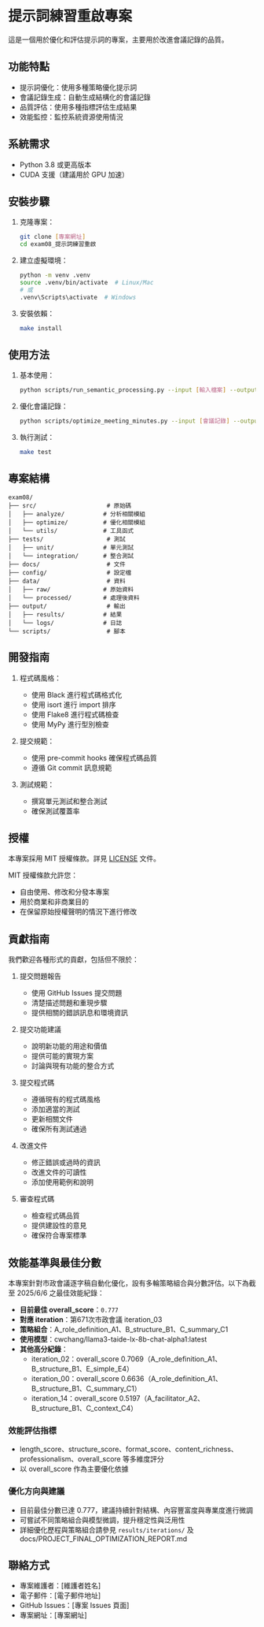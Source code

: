 # 提示詞練習重啟專案

這是一個用於優化和評估提示詞的專案，主要用於改進會議記錄的品質。

## 功能特點

- 提示詞優化：使用多種策略優化提示詞
- 會議記錄生成：自動生成結構化的會議記錄
- 品質評估：使用多種指標評估生成結果
- 效能監控：監控系統資源使用情況

## 系統需求

- Python 3.8 或更高版本
- CUDA 支援（建議用於 GPU 加速）

## 安裝步驟

1. 克隆專案：

   ```bash
   git clone [專案網址]
   cd exam08_提示詞練習重啟
   ```

2. 建立虛擬環境：

   ```bash
   python -m venv .venv
   source .venv/bin/activate  # Linux/Mac
   # 或
   .venv\Scripts\activate  # Windows
   ```

3. 安裝依賴：

   ```bash
   make install
   ```

## 使用方法

1. 基本使用：

   ```bash
   python scripts/run_semantic_processing.py --input [輸入檔案] --output [輸出目錄]
   ```

2. 優化會議記錄：

   ```bash
   python scripts/optimize_meeting_minutes.py --input [會議記錄] --output [優化後檔案]
   ```

3. 執行測試：

   ```bash
   make test
   ```

## 專案結構

```text
exam08/
├── src/                    # 原始碼
│   ├── analyze/           # 分析相關模組
│   ├── optimize/          # 優化相關模組
│   └── utils/             # 工具函式
├── tests/                  # 測試
│   ├── unit/              # 單元測試
│   └── integration/       # 整合測試
├── docs/                   # 文件
├── config/                 # 設定檔
├── data/                   # 資料
│   ├── raw/               # 原始資料
│   └── processed/         # 處理後資料
├── output/                 # 輸出
│   ├── results/           # 結果
│   └── logs/              # 日誌
└── scripts/                # 腳本
```

## 開發指南

1. 程式碼風格：
   - 使用 Black 進行程式碼格式化
   - 使用 isort 進行 import 排序
   - 使用 Flake8 進行程式碼檢查
   - 使用 MyPy 進行型別檢查

2. 提交規範：
   - 使用 pre-commit hooks 確保程式碼品質
   - 遵循 Git commit 訊息規範

3. 測試規範：
   - 撰寫單元測試和整合測試
   - 確保測試覆蓋率

## 授權

本專案採用 MIT 授權條款。詳見 [LICENSE](LICENSE) 文件。

MIT 授權條款允許您：

- 自由使用、修改和分發本專案
- 用於商業和非商業目的
- 在保留原始授權聲明的情況下進行修改

## 貢獻指南

我們歡迎各種形式的貢獻，包括但不限於：

1. 提交問題報告
   - 使用 GitHub Issues 提交問題
   - 清楚描述問題和重現步驟
   - 提供相關的錯誤訊息和環境資訊

2. 提交功能建議
   - 說明新功能的用途和價值
   - 提供可能的實現方案
   - 討論與現有功能的整合方式

3. 提交程式碼
   - 遵循現有的程式碼風格
   - 添加適當的測試
   - 更新相關文件
   - 確保所有測試通過

4. 改進文件
   - 修正錯誤或過時的資訊
   - 改進文件的可讀性
   - 添加使用範例和說明

5. 審查程式碼
   - 檢查程式碼品質
   - 提供建設性的意見
   - 確保符合專案標準

## 效能基準與最佳分數

本專案針對市政會議逐字稿自動化優化，設有多輪策略組合與分數評估。以下為截至 2025/6/6 之最佳效能紀錄：

- **目前最佳 overall_score**：`0.777`
- **對應 iteration**：第671次市政會議 iteration_03
- **策略組合**：A_role_definition_A1、B_structure_B1、C_summary_C1
- **使用模型**：cwchang/llama3-taide-lx-8b-chat-alpha1:latest
- **其他高分紀錄**：
  - iteration_02：overall_score 0.7069（A_role_definition_A1、B_structure_B1、E_simple_E4）
  - iteration_00：overall_score 0.6636（A_role_definition_A1、B_structure_B1、C_summary_C1）
  - iteration_14：overall_score 0.5197（A_facilitator_A2、B_structure_B1、C_context_C4）

### 效能評估指標

- length_score、structure_score、format_score、content_richness、professionalism、overall_score 等多維度評分
- 以 overall_score 作為主要優化依據

### 優化方向與建議

- 目前最佳分數已達 0.777，建議持續針對結構、內容豐富度與專業度進行微調
- 可嘗試不同策略組合與模型微調，提升穩定性與泛用性
- 詳細優化歷程與策略組合請參見 `results/iterations/` 及 docs/PROJECT_FINAL_OPTIMIZATION_REPORT.md

## 聯絡方式

- 專案維護者：[維護者姓名]
- 電子郵件：[電子郵件地址]
- GitHub Issues：[專案 Issues 頁面]
- 專案網址：[專案網址]
